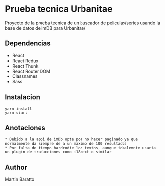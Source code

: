 # Prueba tecnica Urbanitae

Proyecto de la prueba tecnica de un buscador de peliculas/series usando la base de datos de imDB para Urbanitae/

## Dependencias

* React
* React Redux
* React Thunk
* React Router DOM
* Classnames
* Sass

## Instalacion

    yarn install
    yarn start

## Anotaciones

    * Debido a la appi de imDb opte por no hacer paginado ya que normalmente da siempre de a un maximo de 100 resultados
    * Por falta de tiempo hardcodie los textos, aunque idealemnte usaria un plugin de traducciones como i18next o similar

## Author

Martin Baratto
